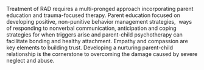 Treatment of RAD requires a multi-pronged approach incorporating parent education and trauma-focused therapy. Parent education focused on developing positive, non-punitive behavior management strategies,  ways of responding to nonverbal communication, anticipation and coping strategies for when triggers arise and parent-child psychotherapy can facilitate bonding and healthy attachment. Empathy and compassion are key elements to building trust. Developing a nurturing parent-child relationship is the cornerstone to overcoming the damage caused by severe neglect and abuse.